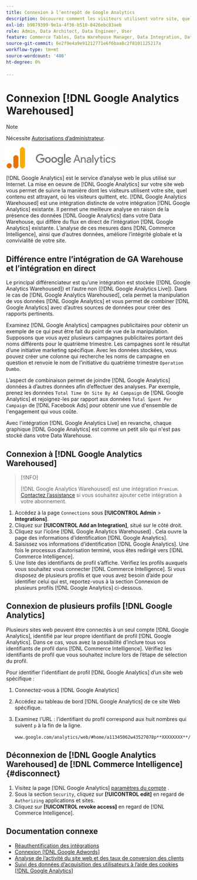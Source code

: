 ```yaml
---
title: Connexion à l’entrepôt de Google Analytics
description: Découvrez comment les visiteurs utilisent votre site, quel contenu est attrayant, où les visiteurs quittent, etc.
exl-id: b9879399-9e1a-4f36-b510-8426ebc83aeb
role: Admin, Data Architect, Data Engineer, User
feature: Commerce Tables, Data Warehouse Manager, Data Integration, Data Import/Export
source-git-commit: 6e2f9e4a9e91212771e6f6baa8c2f8101125217a
workflow-type: tm+mt
source-wordcount: '486'
ht-degree: 0%

---
```


# Connexion [!DNL Google Analytics Warehoused]

>[!NOTE]
>
>Nécessite [Autorisations d’administrateur](../../../administrator/user-management/user-management.md).

![](../../../assets/google-analytics-logo.png)

[!DNL Google Analytics] est le service d’analyse web le plus utilisé sur Internet. La mise en oeuvre de [!DNL Google Analytics] sur votre site web vous permet de suivre la manière dont les visiteurs utilisent votre site, quel contenu est attrayant, où les visiteurs quittent, etc. [!DNL Google Analytics Warehoused] est une intégration distincte de votre intégration [!DNL Google Analytics] existante. Il permet une meilleure analyse en raison de la présence des données [!DNL Google Analytics] dans votre Data Warehouse, qui diffère du flux en direct de l’intégration [!DNL Google Analytics] existante. L’analyse de ces mesures dans [!DNL Commerce Intelligence], ainsi que d’autres données, améliore l’intégrité globale et la convivialité de votre site.

## Différence entre l’intégration de GA Warehouse et l’intégration en direct

Le principal différenciateur est qu’une intégration est stockée ([!DNL Google Analytics Warehoused]) et l’autre non ([!DNL Google Analytics Live]). Dans le cas de [!DNL Google Analytics Warehoused], cela permet la manipulation de vos données [!DNL Google Analytics] et vous permet de combiner [!DNL Google Analytics] avec d’autres sources de données pour créer des rapports pertinents.

Examinez [!DNL Google Analytics] campagnes publicitaires pour obtenir un exemple de ce qui peut être fait du point de vue de la manipulation. Supposons que vous ayez plusieurs campagnes publicitaires portant des noms différents pour le quatrième trimestre. Les campagnes sont le résultat d’une initiative marketing spécifique. Avec les données stockées, vous pouvez créer une colonne qui recherche les noms de campagne en question et renvoie le nom de l’initiative du quatrième trimestre `Operation Dumbo`.

L’aspect de combinaison permet de joindre [!DNL Google Analytics] données à d’autres données afin d’effectuer des analyses. Par exemple, prenez les données `Total Time On Site By Ad Campaign` de [!DNL Google Analytics] et rejoignez-les par rapport aux données `Total Spent Per Campaign` de [!DNL Facebook Ads] pour obtenir une vue d&#39;ensemble de l&#39;engagement qui vous coûte.

Avec l&#39;intégration [!DNL Google Analytics Live] en revanche, chaque graphique [!DNL Google Analytics] est comme un petit silo qui n&#39;est pas stocké dans votre Data Warehouse.

## Connexion à [!DNL Google Analytics Warehoused]

>[!INFO]
>
>[!DNL Google Analytics Warehoused] est une intégration `Premium`. [Contactez l’assistance](https://experienceleague.adobe.com/docs/commerce-knowledge-base/kb/troubleshooting/miscellaneous/mbi-service-policies.html?lang=fr) si vous souhaitez ajouter cette intégration à votre abonnement.

1. Accédez à la page `Connections` sous **[!UICONTROL Admin** > **Integrations]**.
1. Cliquez sur **[!UICONTROL Add an Integration]**, situé sur le côté droit.
1. Cliquez sur l’icône [!DNL Google Analytics Warehoused] . Cela ouvre la page des informations d’identification [!DNL Google Analytics].
1. Saisissez vos informations d’identification [!DNL Google Analytics]. Une fois le processus d’autorisation terminé, vous êtes redirigé vers [!DNL Commerce Intelligence].
1. Une liste des identifiants de profil s’affiche. Vérifiez les profils auxquels vous souhaitez vous connecter [!DNL Commerce Intelligence]. Si vous disposez de plusieurs profils et que vous avez besoin d’aide pour identifier celui qui est, reportez-vous à la section Connexion de plusieurs profils [!DNL Google Analytics] ci-dessous.

## Connexion de plusieurs profils [!DNL Google Analytics]

Plusieurs sites web peuvent être connectés à un seul compte [!DNL Google Analytics], identifié par leur propre identifiant de profil [!DNL Google Analytics]. Dans ce cas, vous avez la possibilité d’inclure tous vos identifiants de profil dans [!DNL Commerce Intelligence]. Vérifiez les identifiants de profil que vous souhaitez inclure lors de l’étape de sélection du profil.

Pour identifier l’identifiant de profil [!DNL Google Analytics] d’un site web spécifique :

1. Connectez-vous à [!DNL Google Analytics]
1. Accédez au tableau de bord [!DNL Google Analytics] de ce site Web spécifique.
1. Examinez l’URL : l’identifiant du profil correspond aux huit nombres qui suivent `p` à la fin de la ligne.

   `www.google.com/analytics/web/#home/a11345062w43527078p**XXXXXXXX**/`

## Déconnexion de [!DNL Google Analytics Warehoused] de [!DNL Commerce Intelligence] {#disconnect}

1. Visitez la page [!DNL Google Analytics] [paramètres du compte](https://myaccount.google.com/intro) .
1. Sous la section `Security`, cliquez sur **[!UICONTROL edit]** en regard de `Authorizing` applications et sites.
1. Cliquez sur **[!UICONTROL revoke access]** en regard de [!DNL Commerce Intelligence].

## Documentation connexe

* [Réauthentification des intégrations](https://experienceleague.adobe.com/docs/commerce-knowledge-base/kb/how-to/mbi-reauthenticating-integrations.html?lang=fr)
* [Connexion [!DNL Google Adwords]](../integrations/google-adwords.md)
* [Analyse de l’activité du site web et des taux de conversion des clients](../../analysis/web-act-cust-conversion.md)
* [Suivi des données d’acquisition des utilisateurs à l’aide des cookies  [!DNL Google Analytics] ](../../analysis/google-track-user-acq.md)
